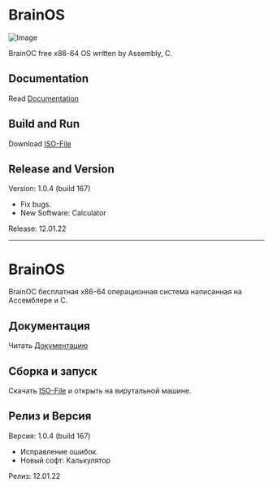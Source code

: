 # BrainOS
![Image](../main/screenshots/1.0.2rev.jpg)

BrainOC free  x86-64 OS written by Assembly, C.

## Documentation
Read [Documentation](https://brainos.ml)
## Build and Run
Download [ISO-File](https://brainos.ml/download/)
## Release and Version
Version: 1.0.4 (build 167)
- Fix bugs.
- New Software: Calculator

Release: 12.01.22
____

# BrainOS
BrainOC бесплатная x86-64 операционная система написанная на Ассемблере и C.

## Документация
Читать [Документацию](https://brainos.ml)

## Сборка и запуск
Скачать [ISO-File](https://brainos.ml/download/) и открыть на вирутальной машине.

## Релиз и Версия
Версия: 1.0.4 (build 167)
- Исправление ошибок.
- Новый софт: Калькулятор

Релиз: 12.01.22
